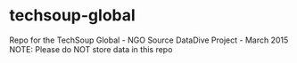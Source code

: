 # techsoup-global
Repo for the TechSoup Global - NGO Source DataDive Project - March 2015
NOTE: Please do NOT store data in this repo
